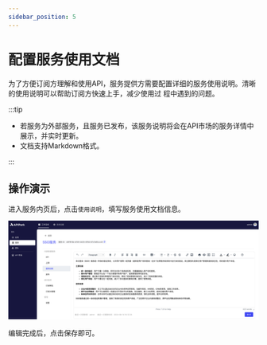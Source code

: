 ```yaml
---
sidebar_position: 5
---
```


# 配置服务使用文档

为了方便订阅方理解和使用API，服务提供方需要配置详细的服务使用说明。清晰的使用说明可以帮助订阅方快速上手，减少使用过	程中遇到的问题。

:::tip

* 若服务为外部服务，且服务已发布，该服务说明将会在API市场的服务详情中展示，并实时更新。
* 文档支持Markdown格式。

:::

## 操作演示

进入服务内页后，点击`使用说明`，填写服务使用文档信息。

![](../../tutorials/service/images/2024-08-14/0fb3ab2431f94d321004b929a622bffa7dcc14216e18d3f5bab323b0c9c8a8b2.png)  

编辑完成后，点击保存即可。
